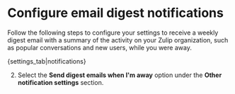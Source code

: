 # Configure email digest notifications

Follow the following steps to configure your settings to receive a weekly digest email
with a summary of the activity on your Zulip organization, such as popular
conversations and new users, while you were away.

{settings_tab|notifications}

2. Select the **Send digest emails when I'm away** option under the
**Other notification settings** section.
